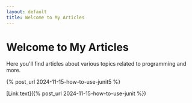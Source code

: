 ```yaml
---
layout: default
title: Welcome to My Articles
---
```


# Welcome to My Articles

Here you'll find articles about various topics related to programming and more.

{% post_url 2024-11-15-how-to-use-junit5 %}


[Link text]({% post_url 2024-11-15-how-to-use-junit %})



